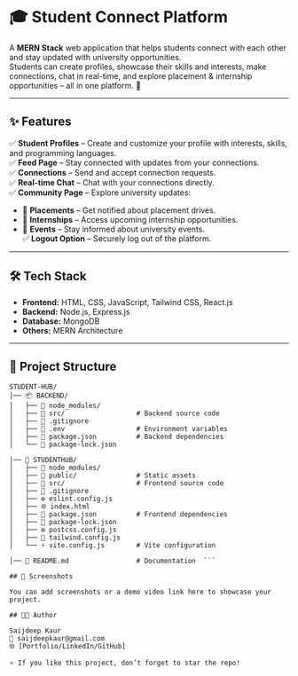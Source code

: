 # 🎓 Student Connect Platform

A **MERN Stack** web application that helps students connect with each other and stay updated with university opportunities.  
Students can create profiles, showcase their skills and interests, make connections, chat in real-time, and explore placement & internship opportunities – all in one platform. 🚀  

---

## ✨ Features

✅ **Student Profiles** – Create and customize your profile with interests, skills, and programming languages.  
✅ **Feed Page** – Stay connected with updates from your connections.  
✅ **Connections** – Send and accept connection requests.  
✅ **Real-time Chat** – Chat with your connections directly.  
✅ **Community Page** – Explore university updates:  
   - 📌 **Placements** – Get notified about placement drives.  
   - 💼 **Internships** – Access upcoming internship opportunities.  
   - 🎉 **Events** – Stay informed about university events.  
✅ **Logout Option** – Securely log out of the platform.  

---

## 🛠️ Tech Stack

- **Frontend:** HTML, CSS, JavaScript, Tailwind CSS, React.js  
- **Backend:** Node.js, Express.js  
- **Database:** MongoDB  
- **Others:** MERN Architecture  

---

## 📂 Project Structure
```text
STUDENT-HUB/
│── 📦 BACKEND/  
│   ├── 📁 node_modules/  
│   ├── 📁 src/                  # Backend source code  
│   ├── 📄 .gitignore  
│   ├── 🔐 .env                  # Environment variables  
│   ├── 📄 package.json          # Backend dependencies  
│   └── 📄 package-lock.json  

│── 🎨 STUDENTHUB/  
│   ├── 📁 node_modules/  
│   ├── 📁 public/               # Static assets  
│   ├── 📁 src/                  # Frontend source code  
│   ├── 📄 .gitignore  
│   ├── ⚙️ eslint.config.js  
│   ├── 🌐 index.html  
│   ├── 📄 package.json          # Frontend dependencies  
│   ├── 📄 package-lock.json  
│   ├── ⚙️ postcss.config.js  
│   ├── 🎨 tailwind.config.js  
│   └── ⚡ vite.config.js        # Vite configuration  

│── 📘 README.md                 # Documentation  ```

## 📸 Screenshots 

You can add screenshots or a demo video link here to showcase your project.

## 👩‍💻 Author

Saijdeep Kaur
📧 saijdeepkaur@gmail.com
🌐 [Portfolio/LinkedIn/GitHub]

⭐ If you like this project, don’t forget to star the repo!
